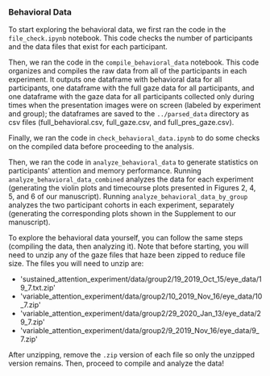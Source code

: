 <h3>Behavioral Data</h3>

To start exploring the behavioral data, we first ran the code in the `file_check.ipynb` notebook. This code checks the number of participants and the data files that exist for each participant. 

Then, we ran the code in the `compile_behavioral_data` notebook. This code organizes and compiles the raw data from all of the participants in each experiment. It outputs one dataframe with behavioral data for all participants, one dataframe with the full gaze data for all participants, and one dataframe with the gaze data for all participants collected only during times when the presentation images were on screen (labeled by experiment and group); the dataframes are saved to the `../parsed_data` directory as csv files (full_behavioral.csv, full_gaze.csv, and full_pres_gaze.csv). 

Finally, we ran the code in `check_behavioral_data.ipynb` to do some checks on the compiled data before proceeding to the analysis.

Then, we ran the code in `analyze_behavioral_data` to generate statistics on participants' attention and memory performance. Running `analyze_behavioral_data_combined` analyzes the data for each experiment (generating the violin plots and timecourse plots presented in Figures 2, 4, 5, and 6 of our manuscript). Running `analyze_behavioral_data_by_group` analyzes the two participant cohorts in each experiment, separately (generating the corresponding plots shown in the Supplement to our manuscript). 

To explore the behavioral data yourself, you can follow the same steps (compiling the data, then analyzing it). Note that before starting, you will need to unzip any of the gaze files that haze been zipped to reduce file size. The files you will need to unzip are:

- 'sustained_attention_experiment/data/group2/19_2019_Oct_15/eye_data/19_7.txt.zip'
- 'variable_attention_experiment/data/group2/10_2019_Nov_16/eye_data/10_7.zip' 
- 'variable_attention_experiment/data/group2/29_2020_Jan_13/eye_data/29_7.zip' 
- 'variable_attention_experiment/data/group2/9_2019_Nov_16/eye_data/9_7.zip'

After unzipping, remove the `.zip` version of each file so only the unzipped version remains. Then, proceed to compile and analyze the data!  

